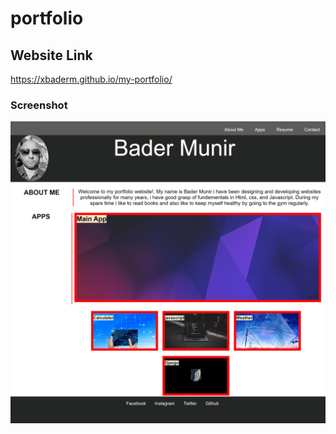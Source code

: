 # portfolio



## Website Link
https://xbaderm.github.io/my-portfolio/

### Screenshot
![portfolio](./assets/images/portfolio.png)
